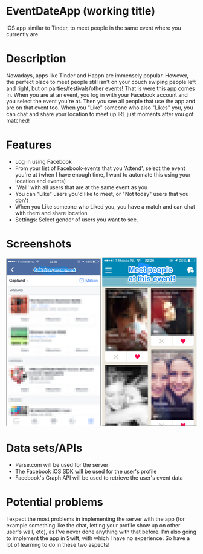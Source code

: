 # EventDateApp (working title)
iOS app similar to Tinder, to meet people in the same event where you currently are

# Description
Nowadays, apps like Tinder and Happn are immensely popular. However, the perfect place to meet people still isn't on your couch swiping people left and right, but on parties/festivals/other events! That is were this app comes in. When you are at an event, you log in with your Facebook account and you select the event you're at. Then you see all people that use the app and are on that event too. When you "Like" someone who also "Likes" you, you can chat and share your location to meet up IRL just moments after you got matched! 

# Features
* Log in using Facebook
* From your list of Facebook-events that you 'Attend', select the event you're at (when I have enough time, I want to automate this using your location and events)
* 'Wall' with all users that are at the same event as you
* You can "Like" users you'd like to meet, or "Not today" users that you don't
* When you Like someone who Liked you, you have a match and can chat with them and share location
* Settings: Select gender of users you want to see. 

# Screenshots
<img src="https://github.com/bjvanlinschoten/EventDateApp/blob/master/docs/SelectEvent.png" width="250">
<img src="https://github.com/bjvanlinschoten/EventDateApp/blob/master/docs/MeetPeople.jpg" width="250">


# Data sets/APIs
* Parse.com will be used for the server
* The Facebook iOS SDK will be used for the user's profile
* Facebook's Graph API will be used to retrieve the user's event data

# Potential problems
I expect the most problems in implementing the server with the app (for example something like the chat, letting your profile show up on other user's wall, etc), as I've never done anything with that before. I'm also going to implement the app in Swift, with which I have no experience. So have a lot of learning to do in these two aspects!


